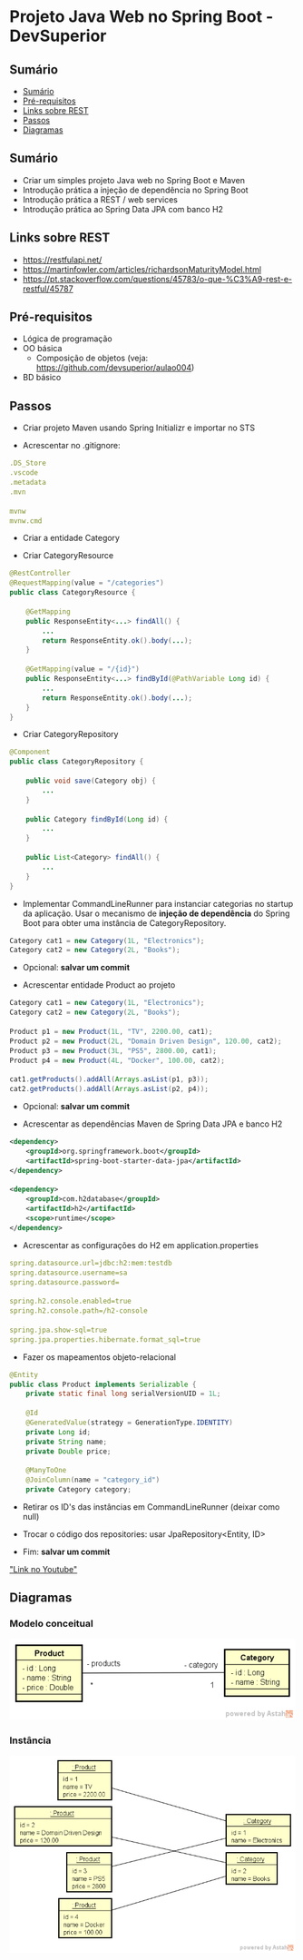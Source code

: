 # Projeto Java Web no Spring Boot - DevSuperior

## Sumário
- [Sumário](#Sumario)
- [Pré-requisitos](#Pré-requisitos)
- [Links sobre REST](#Links-sobre-REST)
- [Passos](#Passos)
- [Diagramas](#Diagramas)

## Sumário
- Criar um simples projeto Java web no Spring Boot e Maven
- Introdução prática a injeção de dependência no Spring Boot
- Introdução prática a REST / web services
- Introdução prática ao Spring Data JPA com banco H2

## Links sobre REST
- https://restfulapi.net/
- https://martinfowler.com/articles/richardsonMaturityModel.html
- https://pt.stackoverflow.com/questions/45783/o-que-%C3%A9-rest-e-restful/45787

## Pré-requisitos

- Lógica de programação
- OO básica
  - Composição de objetos (veja: https://github.com/devsuperior/aulao004)
- BD básico

## Passos

- Criar projeto Maven usando Spring Initializr e importar no STS

- Acrescentar no .gitignore:

```yml
.DS_Store
.vscode
.metadata
.mvn

mvnw
mvnw.cmd
```

- Criar a entidade Category

- Criar CategoryResource

```java
@RestController
@RequestMapping(value = "/categories")
public class CategoryResource {

	@GetMapping
	public ResponseEntity<...> findAll() {
		...
		return ResponseEntity.ok().body(...);
	}

	@GetMapping(value = "/{id}")
	public ResponseEntity<...> findById(@PathVariable Long id) {
		...
		return ResponseEntity.ok().body(...);
	}
}
```

- Criar CategoryRepository

```java
@Component
public class CategoryRepository {

	public void save(Category obj) {
		...
	}

	public Category findById(Long id) {
		...
	}
	
	public List<Category> findAll() {
		...
	}
}
```

- Implementar CommandLineRunner para instanciar categorias no startup da aplicação. Usar o mecanismo de **injeção de dependência** do Spring Boot para obter uma instância de CategoryRepository.

```java
Category cat1 = new Category(1L, "Electronics");
Category cat2 = new Category(2L, "Books");
```

- Opcional: **salvar um commit**

- Acrescentar entidade Product ao projeto

```java
Category cat1 = new Category(1L, "Electronics");
Category cat2 = new Category(2L, "Books");

Product p1 = new Product(1L, "TV", 2200.00, cat1);
Product p2 = new Product(2L, "Domain Driven Design", 120.00, cat2);
Product p3 = new Product(3L, "PS5", 2800.00, cat1);
Product p4 = new Product(4L, "Docker", 100.00, cat2);

cat1.getProducts().addAll(Arrays.asList(p1, p3));
cat2.getProducts().addAll(Arrays.asList(p2, p4));
```

- Opcional: **salvar um commit**

- Acrescentar as dependências Maven de Spring Data JPA e banco H2

```xml
<dependency>
	<groupId>org.springframework.boot</groupId>
	<artifactId>spring-boot-starter-data-jpa</artifactId>
</dependency>

<dependency>
	<groupId>com.h2database</groupId>
	<artifactId>h2</artifactId>
	<scope>runtime</scope>
</dependency>
```

- Acrescentar as configurações do H2 em application.properties

```yml
spring.datasource.url=jdbc:h2:mem:testdb
spring.datasource.username=sa
spring.datasource.password=

spring.h2.console.enabled=true
spring.h2.console.path=/h2-console

spring.jpa.show-sql=true
spring.jpa.properties.hibernate.format_sql=true
```

- Fazer os mapeamentos objeto-relacional

```java
@Entity
public class Product implements Serializable {
	private static final long serialVersionUID = 1L;

	@Id
	@GeneratedValue(strategy = GenerationType.IDENTITY)
	private Long id;
	private String name;
	private Double price;
	
	@ManyToOne
	@JoinColumn(name = "category_id")
	private Category category;
```

- Retirar os ID's das instâncias em CommandLineRunner (deixar como null)

- Trocar o código dos repositories: usar JpaRepository<Entity, ID>

- Fim: **salvar um commit**

["Link no Youtube"](https://youtu.be/nQr_X62vq-k)

## Diagramas

### Modelo conceitual

![myImage](https://github.com/marciorbarcellos/spring-boot/raw/master/domain-model.png)

### Instância

![myImage](https://github.com/marciorbarcellos/spring-boot/raw/master/domain-instance.png)
